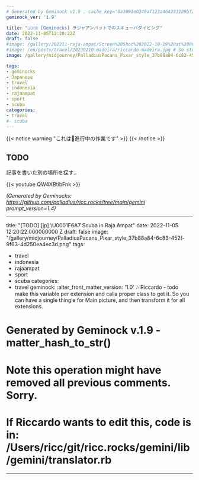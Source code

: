 ```yaml
---
# Generated by Geminock v1.9 . cache_key='0a1091e0349af123a464233129bf22b0674da35e3d73bbb2d4e8166f0254124a-jp.yaml'
geminock_ver: '1.9'

title: "🇯🇵♊ [Geminocks] ラジャアンパットでのスキューバダイビング"
date: 2022-11-05T12:20:22Z
draft: false
#image: /gallery/202211-raja-ampat/Screen%20Shot%202022-10-19%20at%2006.57.26.jpg
#image: /en/posts/travel/20230210-madeira/riccardo-madeira.jpg # So stupid not to autodetect...
image: /gallery/midjourney/PalladiusPacans_Pixar_style_37b88a84-6c83-452f-9f63-4d250ea4ec3d.png

tags: 
- geminocks
- Japanese
- travel
- indonesia
- rajaampat
- sport
- scuba
categories:
- travel
#- scuba
---
```


{{< notice warning "これは🚧進行中の作業です" >}}
{{< /notice >}}

## TODO

記事を書いた別の場所を探す..

{{< youtube QW4XBtibFnk >}}


*(Generated by Geminocks: https://github.com/palladius/ricc.rocks/tree/main/gemini prompt_version=1.4)*

---
title: "[TODO] [jp] \U0001F6A7 Scuba in Raja Ampat"
date: 2022-11-05 12:20:22.000000000 Z
draft: false
image: "/gallery/midjourney/PalladiusPacans_Pixar_style_37b88a84-6c83-452f-9f63-4d250ea4ec3d.png"
tags:
- travel
- indonesia
- rajaampat
- sport
- scuba
categories:
- travel
geminock:
  :alter_front_matter_version: '1.0'
  :notes: Riccardo - todo make this variable per extension and calla  proper class
    to get it. So you can have a single thingie for Main picture, and then transform
    it for all extensions.
# Generated by Geminock v.1.9 - matter_hash_to_str()
# Note this operation might have removed all previous comments. Sorry.
# If Riccardo wants to edit this, code is in: /Users/ricc/git/ricc.rocks/gemini/lib/gemini/translator.rb
---
